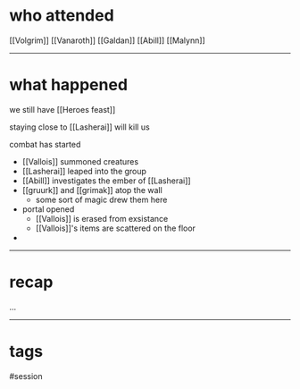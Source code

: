 # who attended

[[Volgrim]]
[[Vanaroth]]
[[Galdan]]
[[Abill]]
[[Malynn]]

---
# what happened

we still have [[Heroes feast]]

staying close to [[Lasherai]]  will kill us

combat has started
- [[Vallois]] summoned creatures
- [[Lasherai]] leaped into the group
- [[Abill]] investigates the ember of [[Lasherai]]
- [[gruurk]] and [[grimak]] atop the wall
	- some sort of magic drew them here
- portal opened
	- [[Vallois]] is erased from exsistance
	- [[Vallois]]'s items are scattered on the floor
- 



---
# recap

...

---
# tags

#session